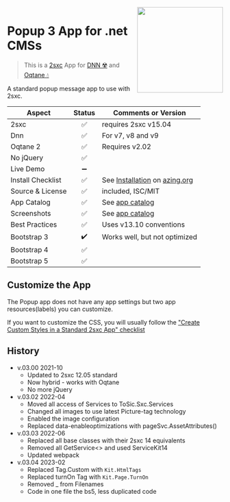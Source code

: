 <image src="app-icon.png" align="right" width="200px">

# Popup 3 App for .net CMSs

> This is a [2sxc](https://2sxc.org) App for [DNN ☢️](https://www.dnnsoftware.com/) and [Oqtane 💧](https://www.oqtane.org/)

A standard popup message app to use with 2sxc.

| Aspect              | Status | Comments or Version |
| ------------------- | :----: | ------------------- |
| 2sxc                | ✅    | requires 2sxc v15.04
| Dnn                 | ✅    | For v7, v8 and v9
| Oqtane 2            | ✅    | Requires v2.02
| No jQuery           | ✅    |
| Live Demo           | ➖    |
| Install Checklist   | ✅    | See [Installation](https://azing.org/2sxc/r/hTIJS1Vg) on [azing.org](https://azing.org/2sxc)
| Source & License    | ✅    | included, ISC/MIT
| App Catalog         | ✅    | See [app catalog](https://2sxc.org/en/apps/app/popup-v3-hybrid-for-dnn-and-oqtane)
| Screenshots         | ✅    | See [app catalog](https://2sxc.org/en/apps/app/popup-v3-hybrid-for-dnn-and-oqtane)
| Best Practices      | ✅    | Uses v13.10 conventions
| Bootstrap 3         | ✔️    | Works well, but not optimized
| Bootstrap 4         | ✅    |
| Bootstrap 5         | ✅    |

## Customize the App

The Popup app does not have any app settings but two app resources(labels) you can customize.

If you want to customize the CSS, you will usually follow the ["Create Custom Styles in a Standard 2sxc App" checklist](https://azing.org/2sxc/r/gg_aB9FD)

## History

* v.03.00 2021-10
  * Updated to 2sxc 12.05 standard
  * Now hybrid - works with Oqtane
  * No more jQuery
* v.03.02 2022-04
  * Moved all access of Services to ToSic.Sxc.Services
  * Changed all images to use latest Picture-tag technology
  * Enabled the image configuration
  * Replaced data-enableoptimizations with pageSvc.AssetAttributes()
* v.03.03 2022-06 
  * Replaced all base classes with their 2sxc 14 equivalents
  * Removed all GetService<> and used ServiceKit14
  * Updated webpack
* v.03.04 2023-02
  * Replaced Tag.Custom with `Kit.HtmlTags`
  * Replaced turnOn Tag with `Kit.Page.TurnOn`
  * Removed _ from Filenames
  * Code in one file the bs5, less duplicated code
